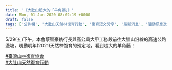 ```yaml
---
title: '《大肚山超大的「羊角藤」》'
date: Mon, 01 Jun 2020 08:02:19 +0000
draft: false
tags: ['公佈欄', '大肚山天然林復育行動', '復育短文分享', '最新消息', '活動訊息及短文', '高工局大甲工務段']
---
```


5/29(五)下午，本會蔡智豪執行長與高公局大甲工務段前往大肚山沿線的高速公路邊坡，現勘明年(2021)天然林復育的預定地，看到超大的羊角藤！

[#臺灣山林復育協會](https://timeline.line.me/hashtag/%E8%87%BA%E7%81%A3%E5%B1%B1%E6%9E%97%E5%BE%A9%E8%82%B2%E5%8D%94%E6%9C%83)  
[#大肚山天然復育行動](https://timeline.line.me/hashtag/%E5%A4%A7%E8%82%9A%E5%B1%B1%E5%A4%A9%E7%84%B6%E5%BE%A9%E8%82%B2%E8%A1%8C%E5%8B%95)